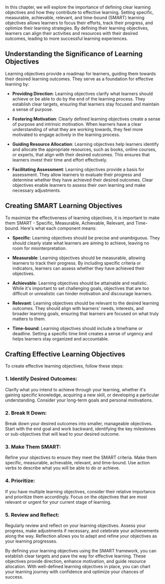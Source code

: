 
In this chapter, we will explore the importance of defining clear learning objectives and how they contribute to effective learning. Setting specific, measurable, achievable, relevant, and time-bound (SMART) learning objectives allows learners to focus their efforts, track their progress, and optimize their learning strategies. By defining their learning objectives, learners can align their activities and resources with their desired outcomes, leading to more successful learning experiences.

Understanding the Significance of Learning Objectives
-----------------------------------------------------

Learning objectives provide a roadmap for learners, guiding them towards their desired learning outcomes. They serve as a foundation for effective learning by:

* **Providing Direction**: Learning objectives clarify what learners should achieve or be able to do by the end of the learning process. They establish clear targets, ensuring that learners stay focused and maintain a sense of purpose.

* **Fostering Motivation**: Clearly defined learning objectives create a sense of purpose and intrinsic motivation. When learners have a clear understanding of what they are working towards, they feel more motivated to engage actively in the learning process.

* **Guiding Resource Allocation**: Learning objectives help learners identify and allocate the appropriate resources, such as books, online courses, or experts, that align with their desired outcomes. This ensures that learners invest their time and effort effectively.

* **Facilitating Assessment**: Learning objectives provide a basis for assessment. They allow learners to evaluate their progress and determine whether they have achieved their desired outcomes. Clear objectives enable learners to assess their own learning and make necessary adjustments.

Creating SMART Learning Objectives
----------------------------------

To maximize the effectiveness of learning objectives, it is important to make them SMART - Specific, Measurable, Achievable, Relevant, and Time-bound. Here's what each component means:

* **Specific**: Learning objectives should be precise and unambiguous. They should clearly state what learners are aiming to achieve, leaving no room for misinterpretation.

* **Measurable**: Learning objectives should be measurable, allowing learners to track their progress. By including specific criteria or indicators, learners can assess whether they have achieved their objectives.

* **Achievable**: Learning objectives should be attainable and realistic. While it's important to set challenging goals, objectives that are too difficult or unrealistic can hinder motivation and discourage learners.

* **Relevant**: Learning objectives should be relevant to the desired learning outcomes. They should align with learners' needs, interests, and broader learning goals, ensuring that learners are focused on what truly matters to them.

* **Time-bound**: Learning objectives should include a timeframe or deadline. Setting a specific time limit creates a sense of urgency and helps learners stay organized and accountable.

Crafting Effective Learning Objectives
--------------------------------------

To create effective learning objectives, follow these steps:

### 1. Identify Desired Outcomes:

Clarify what you intend to achieve through your learning, whether it's gaining specific knowledge, acquiring a new skill, or developing a particular understanding. Consider your long-term goals and personal motivations.

### 2. Break It Down:

Break down your desired outcomes into smaller, manageable objectives. Start with the end goal and work backward, identifying the key milestones or sub-objectives that will lead to your desired outcome.

### 3. Make Them SMART:

Refine your objectives to ensure they meet the SMART criteria. Make them specific, measurable, achievable, relevant, and time-bound. Use action verbs to describe what you will be able to do or achieve.

### 4. Prioritize:

If you have multiple learning objectives, consider their relative importance and prioritize them accordingly. Focus on the objectives that are most relevant or urgent for your current stage of learning.

### 5. Review and Reflect:

Regularly review and reflect on your learning objectives. Assess your progress, make adjustments if necessary, and celebrate your achievements along the way. Reflection allows you to adapt and refine your objectives as your learning progresses.

By defining your learning objectives using the SMART framework, you can establish clear targets and pave the way for effective learning. These objectives provide direction, enhance motivation, and guide resource allocation. With well-defined learning objectives in place, you can chart your learning journey with confidence and optimize your chances of success.
